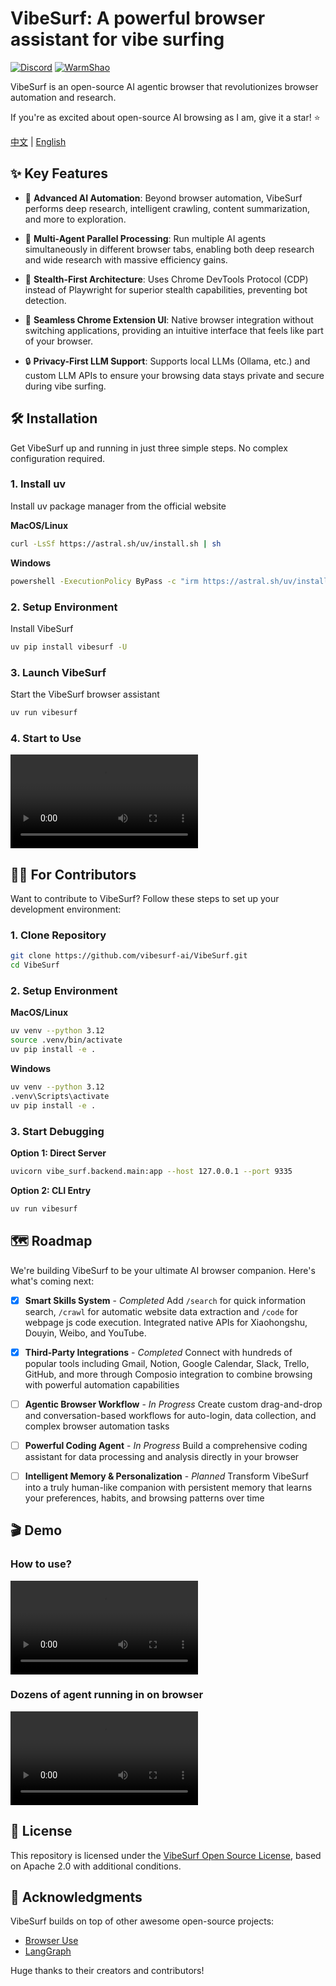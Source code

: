 # VibeSurf: A powerful browser assistant for vibe surfing
[![Discord](https://img.shields.io/badge/Discord-join-5865F2?logo=discord&logoColor=white)](https://discord.gg/EZ2YnUXP)
[![WarmShao](https://img.shields.io/twitter/follow/warmshao?style=social)](https://x.com/warmshao)

VibeSurf is an open-source AI agentic browser that revolutionizes browser automation and research.

If you're as excited about open-source AI browsing as I am, give it a star! ⭐

[中文](README_zh.md) | [English](README.md)

## ✨ Key Features

- 🧠 **Advanced AI Automation**: Beyond browser automation, VibeSurf performs deep research, intelligent crawling, content summarization, and more to exploration.

- 🚀 **Multi-Agent Parallel Processing**: Run multiple AI agents simultaneously in different browser tabs, enabling both deep research and wide research with massive efficiency gains.

- 🥷 **Stealth-First Architecture**: Uses Chrome DevTools Protocol (CDP) instead of Playwright for superior stealth capabilities, preventing bot detection.

- 🎨 **Seamless Chrome Extension UI**: Native browser integration without switching applications, providing an intuitive interface that feels like part of your browser.

- 🔒 **Privacy-First LLM Support**: Supports local LLMs (Ollama, etc.) and custom LLM APIs to ensure your browsing data stays private and secure during vibe surfing.

## 🛠️ Installation

Get VibeSurf up and running in just three simple steps. No complex configuration required.

### 1. Install uv
Install uv package manager from the official website

**MacOS/Linux**
```bash
curl -LsSf https://astral.sh/uv/install.sh | sh
```

**Windows**
```bash
powershell -ExecutionPolicy ByPass -c "irm https://astral.sh/uv/install.ps1 | iex"
```

### 2. Setup Environment
Install VibeSurf

```bash
uv pip install vibesurf -U
```

### 3. Launch VibeSurf
Start the VibeSurf browser assistant

```bash
uv run vibesurf
```

### 4. Start to Use

<video src="https://github.com/user-attachments/assets/86dba2e4-3f33-4ccf-b400-d07cf1a481a0" controls="controls">Your browser does not support playing this video!</video>


## 👩‍💻 For Contributors

Want to contribute to VibeSurf? Follow these steps to set up your development environment:

### 1. Clone Repository
```bash
git clone https://github.com/vibesurf-ai/VibeSurf.git
cd VibeSurf
```

### 2. Setup Environment
**MacOS/Linux**
```bash
uv venv --python 3.12
source .venv/bin/activate
uv pip install -e .
```

**Windows**
```bash
uv venv --python 3.12
.venv\Scripts\activate
uv pip install -e .
```

### 3. Start Debugging
**Option 1: Direct Server**
```bash
uvicorn vibe_surf.backend.main:app --host 127.0.0.1 --port 9335
```

**Option 2: CLI Entry**
```bash
uv run vibesurf
```
## 🗺️ Roadmap

We're building VibeSurf to be your ultimate AI browser companion. Here's what's coming next:

- [x] **Smart Skills System** - *Completed*
  Add `/search` for quick information search, `/crawl` for automatic website data extraction and `/code` for webpage js code execution. Integrated native APIs for Xiaohongshu, Douyin, Weibo, and YouTube.

- [x] **Third-Party Integrations** - *Completed*
  Connect with hundreds of popular tools including Gmail, Notion, Google Calendar, Slack, Trello, GitHub, and more through Composio integration to combine browsing with powerful automation capabilities

- [ ] **Agentic Browser Workflow** - *In Progress*
  Create custom drag-and-drop and conversation-based workflows for auto-login, data collection, and complex browser automation tasks

- [ ] **Powerful Coding Agent** - *In Progress*
  Build a comprehensive coding assistant for data processing and analysis directly in your browser

- [ ] **Intelligent Memory & Personalization** - *Planned*
  Transform VibeSurf into a truly human-like companion with persistent memory that learns your preferences, habits, and browsing patterns over time


## 🎬 Demo

### How to use?
<video src="https://github.com/user-attachments/assets/0a4650c0-c4ed-423e-9e16-7889e9f9816d" controls="controls">Your browser does not support playing this video!</video>

### Dozens of agent running in on browser
<video src="https://github.com/user-attachments/assets/9c461a6e-5d97-4335-ba09-59e8ec4ad47b" controls="controls">Your browser does not support playing this video!</video>


## 📝 License

This repository is licensed under the [VibeSurf Open Source License](./LICENSE), based on Apache 2.0 with additional conditions.

## 👏 Acknowledgments

VibeSurf builds on top of other awesome open-source projects:

- [Browser Use](https://github.com/browser-use/browser-use)
- [LangGraph](https://github.com/langchain-ai/langgraph)

Huge thanks to their creators and contributors!

